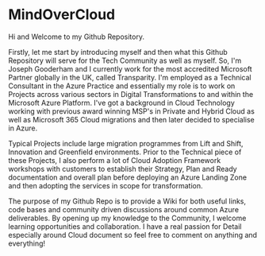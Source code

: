 # MindOverCloud

Hi and Welcome to my Github Repository.

Firstly, let me start by introducing myself and then what this Github Repository will serve for the Tech Community as well as myself.
So, I'm Joseph Gooderham and I currently work for the most accredited Microsoft Partner globally in the UK, called Transparity.
I'm employed as a Technical Consultant in the Azure Practice and essentially my role is to work on Projects across various sectors in Digital Transformations to and within the Microsoft Azure Platform.
I've got a background in Cloud Technology working with previous award winning MSP's in Private and Hybrid Cloud as well as Microsoft 365 Cloud migrations and then later decided to specialise in Azure.

Typical Projects include large migration programmes from Lift and Shift, Innovation and Greenfield environments.
Prior to the Technical piece of these Projects, I also perform a lot of Cloud Adoption Framework workshops with customers to establish their Strategy, Plan and Ready documentation and overall plan before deploying an Azure Landing Zone and 
then adopting the services in scope for transformation.

The purpose of my Github Repo is to provide a Wiki for both useful links, code bases and community driven discussions around common Azure deliverables. By opening up my knowledge to the Community, I welcome learning opportunities and collaboration.
I have a real passion for Detail especially around Cloud document so feel free to comment on anything and everything!
